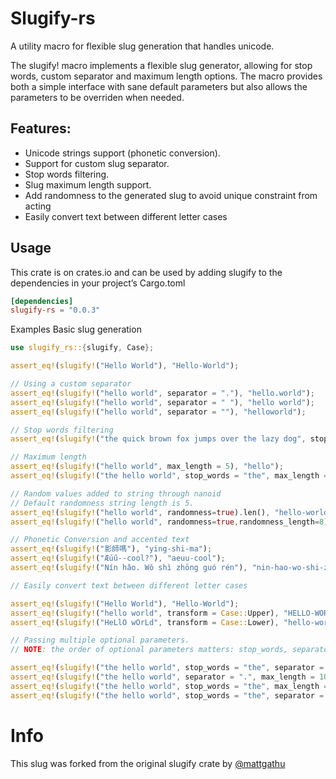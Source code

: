 # Slugify-rs
A utility macro for flexible slug generation that handles unicode.

The slugify! macro implements a flexible slug generator, allowing for stop words, custom separator and maximum length options. The macro provides both a simple interface with sane default parameters but also allows the parameters to be overriden when needed.

## Features:

- Unicode strings support (phonetic conversion).
- Support for custom slug separator.
- Stop words filtering.
- Slug maximum length support.
- Add randomness to the generated slug to avoid unique constraint from acting
- Easily convert text between different letter cases

## Usage
This crate is on crates.io and can be used by adding slugify to the dependencies in your project’s Cargo.toml
```toml
[dependencies]
slugify-rs = "0.0.3"
```
Examples
Basic slug generation
```rust
use slugify_rs::{slugify, Case};

assert_eq!(slugify!("Hello World"), "Hello-World");

// Using a custom separator
assert_eq!(slugify!("hello world", separator = "."), "hello.world");
assert_eq!(slugify!("hello world", separator = " "), "hello world");
assert_eq!(slugify!("hello world", separator = ""), "helloworld");

// Stop words filtering
assert_eq!(slugify!("the quick brown fox jumps over the lazy dog", stop_words = "the,fox"), "quick-brown-jumps-over-lazy-dog");

// Maximum length
assert_eq!(slugify!("hello world", max_length = 5), "hello");
assert_eq!(slugify!("the hello world", stop_words = "the", max_length = 5), "hello");

// Random values added to string through nanoid
// Default randomness string length is 5.
assert_eq!(slugify!("hello world", randomness=true).len(), "hello-world".len()+5);
assert_eq!(slugify!("hello world", randomness=true,randomness_length=8).len(), "hello-world".len()+8);

// Phonetic Conversion and accented text
assert_eq!(slugify!("影師嗎"), "ying-shi-ma");
assert_eq!(slugify!("Æúű--cool?"), "aeuu-cool");
assert_eq!(slugify!("Nín hǎo. Wǒ shì zhōng guó rén"), "nin-hao-wo-shi-zhong-guo-ren");

// Easily convert text between different letter cases

assert_eq!(slugify!("Hello World"), "Hello-World");
assert_eq!(slugify!("hello world", transform = Case::Upper), "HELLO-WORLD");
assert_eq!(slugify!("HeLlO wOrLd", transform = Case::Lower), "hello-world");

// Passing multiple optional parameters.
// NOTE: the order of optional parameters matters: stop_words, separator and then max_length. All of them are optional, however when specifying more than one optional parameter, this order must be adhered.

assert_eq!(slugify!("the hello world", stop_words = "the", separator = "-"), "hello-world");
assert_eq!(slugify!("the hello world", separator = ".", max_length = 10), "the.hello");
assert_eq!(slugify!("the hello world", stop_words = "the", max_length = 5), "hello");
assert_eq!(slugify!("the hello world", stop_words = "the", separator = "-", max_length = 20), "hello-world");
```

# Info

This slug was forked from the original slugify crate by [@mattgathu](https://github.com/mattgathu/slugify)
